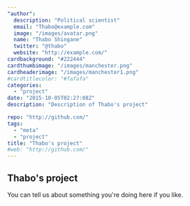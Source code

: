 ```yaml
---
"author":
  description: "Political scientist"
  email: "Thabo@example.com"
  image: "/images/avatar.png"
  name: "Thabo Shingane"
  twitter: "@thabo"
  website: "http://example.com/"
cardbackground: "#222444"
cardthumbimage: "/images/manchester.png"
cardheaderimage: "/images/manchester1.png"
#cardtitlecolor: "#fafafa"
categories:
  - "project"
date: "2015-10-05T02:27:08Z"
description: "Description of Thabo's project"

repo: "http://github.com/"
tags:
  - "meta"
  - "project"
title: "Thabo's project"
#web: "http://github.com/"
---
```


## Thabo's project

You can tell us about something you're doing here if you like.